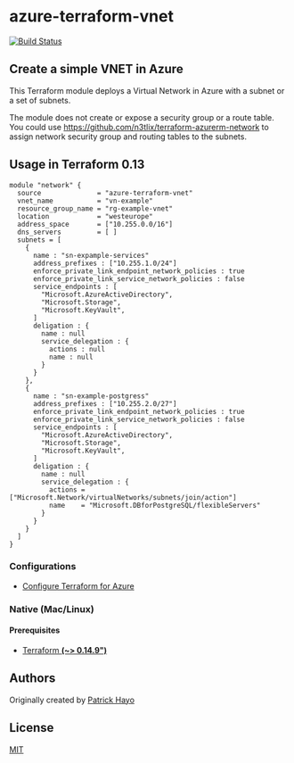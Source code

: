 # azure-terraform-vnet

[![Build Status](https://app.travis-ci.com/N3tLiX/azure-terraform-vnet.svg?token=zqBsce6sEvHGqTtKVRyh&branch=main)](https://app.travis-ci.com/N3tLiX/azure-terraform-vnet)
## Create a simple VNET in Azure

This Terraform module deploys a Virtual Network in Azure with a subnet or a set of subnets.

The module does not create or expose a security group or a route table.
You could use https://github.com/n3tlix/terraform-azurerm-network to assign network security group and routing tables to the subnets.

## Usage in Terraform 0.13
```hcl
module "network" {
  source              = "azure-terraform-vnet"
  vnet_name           = "vn-example"
  resource_group_name = "rg-example-vnet"
  location            = "westeurope"
  address_space       = ["10.255.0.0/16"]
  dns_servers         = [ ]
  subnets = [
    {
      name : "sn-expample-services"
      address_prefixes : ["10.255.1.0/24"]
      enforce_private_link_endpoint_network_policies : true
      enforce_private_link_service_network_policies : false
      service_endpoints : [
        "Microsoft.AzureActiveDirectory",
        "Microsoft.Storage",
        "Microsoft.KeyVault",
      ]
      deligation : {
        name : null
        service_delegation : {
          actions : null
          name : null
        }
      }
    },
    {
      name : "sn-example-postgress"
      address_prefixes : ["10.255.2.0/27"]
      enforce_private_link_endpoint_network_policies : true
      enforce_private_link_service_network_policies : false
      service_endpoints : [
        "Microsoft.AzureActiveDirectory",
        "Microsoft.Storage",
        "Microsoft.KeyVault",
      ]
      deligation : {
        name : null
        service_delegation : {
          actions = ["Microsoft.Network/virtualNetworks/subnets/join/action"]
          name    = "Microsoft.DBforPostgreSQL/flexibleServers"
        }
      }
    }
  ]
}
```

### Configurations

- [Configure Terraform for Azure](https://docs.microsoft.com/en-us/azure/virtual-machines/linux/terraform-install-configure)

### Native (Mac/Linux)

#### Prerequisites

- [Terraform **(~> 0.14.9")**](https://www.terraform.io/downloads.html)

## Authors

Originally created by [Patrick Hayo](http://github.com/adminph-de)

## License

[MIT](LICENSE)